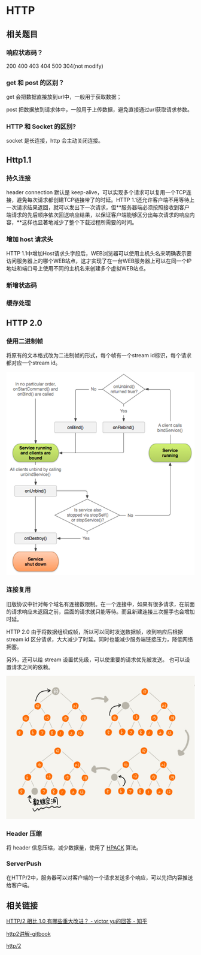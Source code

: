 # HTTP

## 相关题目

### 响应状态码？

200 400 403 404 500 304\(not modify\)

### get 和 post 的区别？

get 会把数据直接放到url中，一般用于获取数据；

post 把数据放到请求体中，一般用于上传数据，避免直接通过url获取请求参数。

### HTTP 和 Socket 的区别?

socket 是长连接，http 会主动关闭连接。

## Http1.1

### 持久连接

header connection 默认是 keep-alive，可以实现多个请求可以复用一个TCP连接，避免每次请求都创建TCP链接带了的时延。HTTP 1.1还允许客户端不用等待上一次请求结果返回，就可以发出下一次请求，但**服务器端必须按照接收到客户端请求的先后顺序依次回送响应结果，以保证客户端能够区分出每次请求的响应内容，**这样也显著地减少了整个下载过程所需要的时间。

### 增加 host 请求头

HTTP 1.1中增加Host请求头字段后，WEB浏览器可以使用主机头名来明确表示要访问服务器上的哪个WEB站点，这才实现了在一台WEB服务器上可以在同一个IP地址和端口号上使用不同的主机名来创建多个虚拟WEB站点。

### 新增状态码

### 缓存处理

## HTTP 2.0

### 使用二进制帧

将原有的文本格式改为二进制帧的形式，每个帧有一个stream id标识，每个请求都对应一个stream id。

![](../../../.gitbook/assets/image%20%2811%29.png)

### 连接复用

旧版协议中针对每个域名有连接数限制。在一个连接中，如果有很多请求，在前面的请求响应未返回之前，后面的请求就只能等待。而且新建连接三次握手也会增加时延。

HTTP 2.0 由于将数据组织成帧，所以可以同时发送数据帧，收到响应后根据stream id 区分请求，大大减少了时延。同时也能减少服务端链接压力，降低网络拥塞。

另外，还可以给 stream 设置优先级，可以使重要的请求优先被发送。 也可以设置请求之间的依赖。

![](../../../.gitbook/assets/image%20%2816%29.png)

### Header 压缩

将 header 信息压缩，减少数据量，使用了 [HPACK](https://http2.github.io/http2-spec/compression.html) 算法。

### ServerPush

在HTTP/2中，服务器可以对客户端的一个请求发送多个响应，可以先把内容推送给客户端。

## 相关链接

[HTTP/2 相比 1.0 有哪些重大改进？ - victor yu的回答 - 知乎](https://www.zhihu.com/question/34074946/answer/108588042)

[http2讲解-gitbook](https://ye11ow.gitbooks.io/http2-explained/content/)

[http/2](https://hpbn.co/http2/)



 

